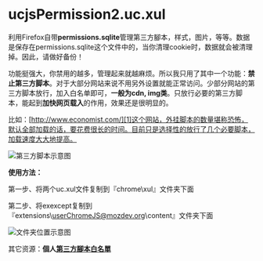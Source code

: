 ucjsPermission2.uc.xul
=============
利用Firefox自带**permissions.sqlite**管理第三方腳本，样式，图片，等等。数据是保存在permissions.sqlite这个文件中的，当你清理cookie时，数据就会被清理掉。因此，请做好备份！

功能挺强大，你禁用的越多，管理起来就越麻烦。所以我只用了其中一个功能：**禁止第三方脚本**。对于大部分网站来说不用另外设置就能正常访问。少部分网站的第三方脚本放行，加入白名单即可，**一般为cdn, img类**。只放行必要的第三方脚本，能起到**加快网页载入**的作用，效果还是很明显的。

比如：[http://www.economist.com/][1]这个网站，外挂脚本的数量堪称恐怖，默认全部加载的话，要花费很长的时间。目前只是选择性的放行了几个必要脚本，加载速度大大地提高。

![第三方脚本示意图][2]

**使用方法：**

第一步、将两个uc.xul文件复制到『chrome\xul』文件夹下面

第二步、将exexcept复制到『extensions\userChromeJS@mozdev.org\content』文件夹下面

![文件夹位置示意图][3]

其它资源：**個人[第三方腳本白名單][4]**

[1]: http://www.economist.com/
[2]: https://github.com/dupontjoy/userChrome.js-Collections-/blob/master/ucjsPermission2.uc.xul/img/ucjsPermission2.jpg
[3]: https://github.com/dupontjoy/userChrome.js-Collections-/blob/master/ucjsPermission2.uc.xul/img/ucjsPermission2-position.jpg
[4]: https://github.com/dupontjoy/customization/blob/master/Rules/ucjsPermission-Whitelist.txt

